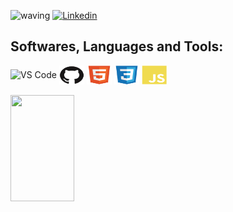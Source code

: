 ![waving](https://capsule-render.vercel.app/api?type=waving&height=200&text=monalice%20&fontAlignY=40&color=gradient)
[![Linkedin](https://img.shields.io/badge/-LinkedIn-060606?style=flat&labelColor=0D0D0D&logo=Linkedin&Color=white)](https://www.linkedin.com/in/alice-amorim-3a7760169/)

<!DOCTYPE html>
<html lang="pt-br">
<head>
    <meta name="Autor" content="Alice" />
</head>

<body>
               
## Softwares, Languages and Tools:
<div style="display: inline_block">
<img align="center" alt="VS Code" height="30" width="40" src="https://cdn.jsdelivr.net/npm/simple-icons@3.13.0/icons/visualstudiocode.svg" />
<img align="center" alt="Github" height="30" width="40" src="https://raw.githubusercontent.com/devicons/devicon/master/icons/github/github-original.svg">
<img align="center" alt="HTML" height="30" width="40" src="https://raw.githubusercontent.com/devicons/devicon/master/icons/html5/html5-original.svg">
<img align="center" alt="CSS" height="30" width="40" src="https://raw.githubusercontent.com/devicons/devicon/master/icons/css3/css3-original.svg">
<img align="center" alt="Js" height="30" width="40" src="https://raw.githubusercontent.com/devicons/devicon/master/icons/javascript/javascript-plain.svg">
<br/> </div><br>
                   <a href="https://github.com/monalice">
                <img align="center" height="170px" width= "45%" src="https://github-readme-stats.vercel.app/api/top-langs/?username=monalice&layout=compact&hide=php&theme=highcontrast"/>
            </main>
     </body>
</html>

